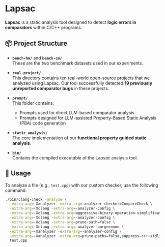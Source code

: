# Lapsac

**Lapsac** is a static analysis tool designed to detect **logic errors in comparators** within C/C++ programs.

## 📦 Project Structure

- **`bench-hm/`** and **`bench-cm/`**  
  These are the two benchmark datasets used in our experiments.

- **`real-project/`**  
  This directory contains ten real-world open-source projects that we analyzed using Lapsac. Our tool successfully detected **19 previously unreported comparator bugs** in these projects.

- **`prompt/`**  
  This folder contains:
  - Prompts used for direct LLM-based comparator analysis
  - Prompts designed for LLM-assisted Property-Based Static Analysis (PBA) code generation

- **`static_analysis/`**  
  The core implementation of our **functional property guided static analysis**.

- **`bin/`**  
  Contains the compiled executable of the Lapsac analysis tool.

## 🚀 Usage

To analyze a file (e.g., `test.cpp`) with our custom checker, use the following command:

```bash
./bin/clang-check -analyze \
  -extra-arg=-Xanalyzer -extra-arg=-analyzer-checker=CompareCheck \
  -extra-arg=-Xclang -extra-arg=-analyzer-config \
  -extra-arg=-Xclang -extra-arg=aggressive-binary-operation-simplification=true \
  -extra-arg=-Xclang -extra-arg=-analyzer-config \
  -extra-arg=-Xclang -extra-arg=prune-path=false \
  -extra-arg=-Xclang -extra-arg=-analyzer-purge=none \
  -extra-arg=-Xanalyzer -extra-arg=-analyzer-config \
  -extra-arg=-Xanalyzer -extra-arg=prune-paths=false,suppress-c++-stdlib=true,suppress-null-return-paths=false,crosscheck-with-z3=true \
  test.cpp
